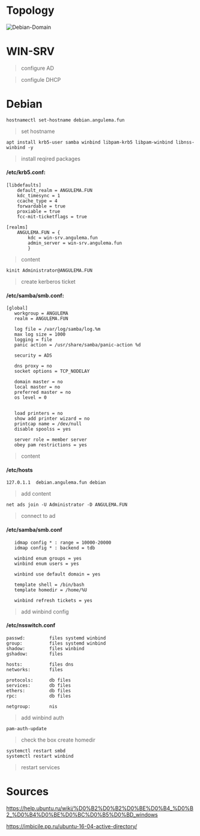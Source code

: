 # Topology 
![Debian-Domain](https://user-images.githubusercontent.com/62337797/140346203-f558fad1-5d00-46c7-8bf0-05c6606fb69d.png)
# WIN-SRV 

> configure AD

> configule DHCP

# Debian
```
hostnamectl set-hostname debian.angulema.fun
```
> set hostname 
```
apt install krb5-user samba winbind libpam-krb5 libpam-winbind libnss-winbind -y
```
> install reqired packages

#### /etc/krb5.conf:

```
[libdefaults]
	default_realm = ANGULEMA.FUN
	kdc_timesync = 1
	ccache_type = 4
	forwardable = true
	proxiable = true
	fcc-mit-ticketflags = true

[realms]
	ANGULEMA.FUN = {
		kdc = win-srv.angulema.fun
		admin_server = win-srv.angulema.fun
		}

```
> content 
```
kinit Administrator@ANGULEMA.FUN
```
> create kerberos ticket
#### /etc/samba/smb.conf:
```
[global]
   workgroup = ANGULEMA
   realm = ANGULEMA.FUN
   
   log file = /var/log/samba/log.%m
   max log size = 1000
   logging = file
   panic action = /usr/share/samba/panic-action %d

   security = ADS

   dns proxy = no 
   socket options = TCP_NODELAY

   domain master = no
   local master = no
   preferred master = no
   os level = 0


   load printers = no
   show add printer wizard = no
   printcap name = /dev/null
   disable spoolss = yes

   server role = member server
   obey pam restrictions = yes
```
> content

#### /etc/hosts
```
127.0.1.1  debian.angulema.fun debian
```
> add content
```
net ads join -U Administrator -D ANGULEMA.FUN 
```
> connect to ad 
#### /etc/samba/smb.conf
```
   idmap config * : range = 10000-20000
   idmap config * : backend = tdb 
   
   winbind enum groups = yes
   winbind enum users = yes

   winbind use default domain = yes

   template shell = /bin/bash
   template homedir = /home/%U

   winbind refresh tickets = yes
```
> add winbind config
 
#### /etc/nsswitch.conf 
```
passwd:         files systemd winbind
group:          files systemd winbind
shadow:         files winbind
gshadow:        files

hosts:          files dns
networks:       files

protocols:      db files
services:       db files
ethers:         db files
rpc:            db files

netgroup:       nis
```
> add winbind auth
```
pam-auth-update
```
> check the box create homedir
```
systemctl restart smbd
systemctl restart winbind
```
> restart services
# Sources 
https://help.ubuntu.ru/wiki/%D0%B2%D0%B2%D0%BE%D0%B4_%D0%B2_%D0%B4%D0%BE%D0%BC%D0%B5%D0%BD_windows

https://imbicile.pp.ru/ubuntu-16-04-active-directory/
